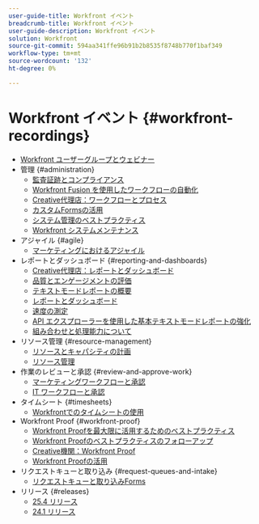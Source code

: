 ```yaml
---
user-guide-title: Workfront イベント
breadcrumb-title: Workfront イベント
user-guide-description: Workfront イベント
solution: Workfront
source-git-commit: 594aa341ffe96b91b2b8535f8748b770f1baf349
workflow-type: tm+mt
source-wordcount: '132'
ht-degree: 0%

---
```



# Workfront イベント {#workfront-recordings}

+ [Workfront ユーザーグループとウェビナー](overview.md)
+ 管理 {#administration}
   + [監査証跡とコンプライアンス](user-groups/audit-trails-and-compliance.md)
   + [Workfront Fusion を使用したワークフローの自動化](user-groups/automating-workflows-with-workfront-fusion.md)
   + [Creative代理店：ワークフローとプロセス](user-groups/creative-agencies-workflows-and-process.md)
   + [カスタムFormsの活用](user-groups/leveraging-custom-forms.md)
   + [システム管理のベストプラクティス](user-groups/system-admin-best-practices.md)
   + [Workfront システムメンテナンス](user-groups/workfront-system-maintenance.md)
+ アジャイル {#agile}
   + [マーケティングにおけるアジャイル](user-groups/agile-in-marketing.md)
+ レポートとダッシュボード {#reporting-and-dashboards}
   + [Creative代理店：レポートとダッシュボード](user-groups/creative-agencies-reporting-and-dashboards.md)
   + [品質とエンゲージメントの評価](webinars/gauging-quality-and-engagement.md)
   + [テキストモードレポートの概要](webinars/introduction-to-text-mode-reporting.md)
   + [レポートとダッシュボード](user-groups/reporting-and-dashboards.md)
   + [速度の測定](webinars/measuring-velocity.md)
   + [API エクスプローラーを使用した基本テキストモードレポートの強化](webinars/supercharge-basic-text-mode-reporting-using-the-api-explorer.md)
   + [組み合わせと処理能力について](webinars/understanding-mix-and-capacity.md)
+ リソース管理 {#resource-management}
   + [リソースとキャパシティの計画](user-groups/resource-and-capacity-planning.md)
   + [リソース管理](user-groups/resource-management.md)
+ 作業のレビューと承認 {#review-and-approve-work}
   + [マーケティングワークフローと承認](user-groups/marketing-workflows-and-approvals.md)
   + [IT ワークフローと承認](user-groups/it-workflows-and-approvals.md)
+ タイムシート {#timesheets}
   + [Workfrontでのタイムシートの使用](user-groups/utilizing-timesheets-in-workfront.md)
+ Workfront Proof {#workfront-proof}
   + [Workfront Proofを最大限に活用するためのベストプラクティス](webinars/best-practices-to-maximize-workfront-proof.md)
   + [Workfront Proofのベストプラクティスのフォローアップ](webinars/follow-up-to-workfront-proof-best-practices.md)
   + [Creative機関：Workfront Proof](user-groups/creative-agencies-workfront-proof.md)
   + [Workfront Proofの活用](user-groups/leveraging-workfront-proof.md)
+ リクエストキューと取り込み {#request-queues-and-intake}
   + [リクエストキューと取り込みForms](user-groups/request-queues-and-intake-forms.md)
+ リリース {#releases}
   + [25.4 リリース](webinars/25-4-release-webinar.md)
   + [24.1 リリース](webinars/24-1-release-webinar.md)

